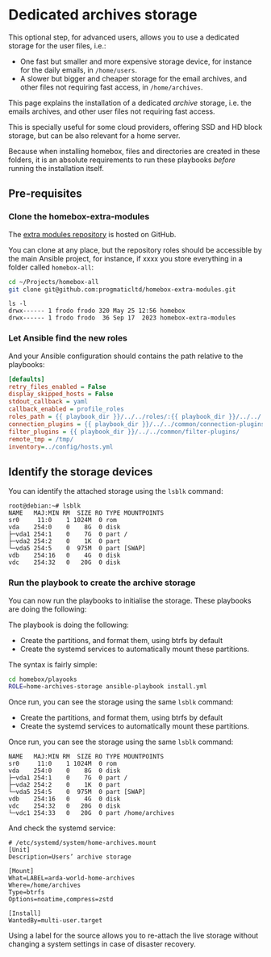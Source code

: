 # Dedicated archives storage

This optional step, for advanced users, allows you to use a dedicated storage for the user files, i.e.:

- One fast but smaller and more expensive storage device, for instance for the daily emails, in `/home/users`.
- A slower but bigger and cheaper storage for the email archives, and other files not requiring fast access, in
  `/home/archives`.

This page explains the installation of a dedicated _archive_ storage, i.e. the emails archives, and other user files not
requiring fast access.

This is specially useful for some cloud providers, offering SSD and HD block storage, but can be also relevant for a
home server.

Because when installing homebox, files and directories are created in these folders, it is an absolute requirements to
run these playbooks _before_ running the installation itself.

## Pre-requisites

### Clone the homebox-extra-modules

The [extra modules repository](https://github.com/progmaticltd/homebox-extra-modules) is hosted on GitHub.

You can clone at any place, but the repository roles should be accessible by the main Ansible project, for instance, if xxxx
you store everything in a folder called `homebox-all`:

```sh
cd ~/Projects/homebox-all
git clone git@github.com:progmaticltd/homebox-extra-modules.git
```

```plain
ls -l
drwx------ 1 frodo frodo 320 May 25 12:56 homebox
drwx------ 1 frodo frodo  36 Sep 17  2023 homebox-extra-modules
```

### Let Ansible find the new roles

And your Ansible configuration should contains the path relative to the playbooks:

```ini
[defaults]
retry_files_enabled = False
display_skipped_hosts = False
stdout_callback = yaml
callback_enabled = profile_roles
roles_path = {{ playbook_dir }}/../../roles/:{{ playbook_dir }}/../../../homebox-extra-modules/roles/
connection_plugins = {{ playbook_dir }}/../../common/connection-plugins/
filter_plugins = {{ playbook_dir }}/../../common/filter-plugins/
remote_tmp = /tmp/
inventory=../config/hosts.yml
```


## Identify the storage devices

You can identify the attached storage using the `lsblk` command:

```plain
root@debian:~# lsblk
NAME   MAJ:MIN RM  SIZE RO TYPE MOUNTPOINTS
sr0     11:0    1 1024M  0 rom
vda    254:0    0    8G  0 disk
├─vda1 254:1    0    7G  0 part /
├─vda2 254:2    0    1K  0 part
└─vda5 254:5    0  975M  0 part [SWAP]
vdb    254:16   0    4G  0 disk
vdc    254:32   0   20G  0 disk
```


### Run the playbook to create the archive storage

You can now run the playbooks to initialise the storage. These playbooks are doing the following:

The playbook is doing the following:

- Create the partitions, and format them, using btrfs by default
- Create the systemd services to automatically mount these partitions.

The syntax is fairly simple:

```sh
cd homebox/playooks
ROLE=home-archives-storage ansible-playbook install.yml
```

Once run, you can see the storage using the same `lsblk` command:

- Create the partitions, and format them, using btrfs by default
- Create the systemd services to automatically mount these partitions.

Once run, you can see the storage using the same `lsblk` command:

```plain
NAME   MAJ:MIN RM  SIZE RO TYPE MOUNTPOINTS
sr0     11:0    1 1024M  0 rom
vda    254:0    0    8G  0 disk
├─vda1 254:1    0    7G  0 part /
├─vda2 254:2    0    1K  0 part
└─vda5 254:5    0  975M  0 part [SWAP]
vdb    254:16   0    4G  0 disk
vdc    254:32   0   20G  0 disk
└─vdc1 254:33   0   20G  0 part /home/archives
```

And check the systemd service:

```plain
# /etc/systemd/system/home-archives.mount
[Unit]
Description=Users’ archive storage

[Mount]
What=LABEL=arda-world-home-archives
Where=/home/archives
Type=btrfs
Options=noatime,compress=zstd

[Install]
WantedBy=multi-user.target
```

Using a label for the source allows you to re-attach the live storage without changing a system settings in case of
disaster recovery.
